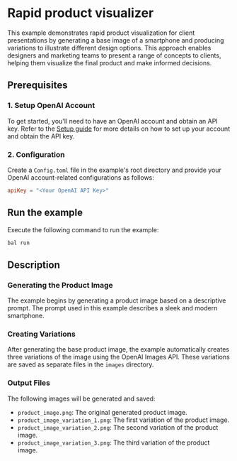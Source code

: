 # Rapid product visualizer

This example demonstrates rapid product visualization for client presentations by generating a base image of a smartphone and producing variations to illustrate different design options. This approach enables designers and marketing teams to present a range of concepts to clients, helping them visualize the final product and make informed decisions.

## Prerequisites

### 1. Setup OpenAI Account
To get started, you'll need to have an OpenAI account and obtain an API key. Refer to the [Setup guide](https://central.ballerina.io/ballerinax/openai.images/latest#prerequisites) for more details on how to set up your account and obtain the API key.

### 2. Configuration
Create a `Config.toml` file in the example's root directory and provide your OpenAI account-related configurations as follows:

```toml
apiKey = "<Your OpenAI API Key>"
```

## Run the example

Execute the following command to run the example:

```bash
bal run
```

## Description

### Generating the Product Image
The example begins by generating a product image based on a descriptive prompt. The prompt used in this example describes a sleek and modern smartphone.

### Creating Variations
After generating the base product image, the example automatically creates three variations of the image using the OpenAI Images API. These variations are saved as separate files in the `images` directory.

### Output Files
The following images will be generated and saved:

- `product_image.png`: The original generated product image.
- `product_image_variation_1.png`: The first variation of the product image.
- `product_image_variation_2.png`: The second variation of the product image.
- `product_image_variation_3.png`: The third variation of the product image.

